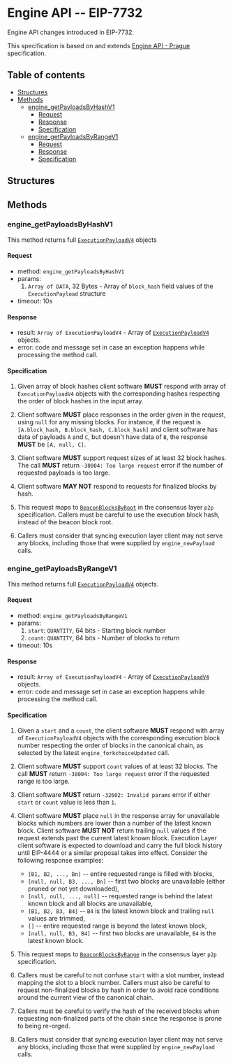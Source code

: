 # Engine API -- EIP-7732

Engine API changes introduced in EIP-7732.

This specification is based on and extends [Engine API - Prague](./prague.md) specification.

## Table of contents

<!-- START doctoc generated TOC please keep comment here to allow auto update -->
<!-- DON'T EDIT THIS SECTION, INSTEAD RE-RUN doctoc TO UPDATE -->

- [Structures](#structures)
- [Methods](#methods)
  - [engine_getPayloadsByHashV1](#engine_getpayloadsbyhashv1)
    - [Request](#request)
    - [Response](#response)
    - [Specification](#specification)
  - [engine_getPayloadsByRangeV1](#engine_getpayloadsbyrangev1)
    - [Request](#request-1)
    - [Response](#response-1)
    - [Specification](#specification-1)

<!-- END doctoc generated TOC please keep comment here to allow auto update -->

## Structures


## Methods

### engine_getPayloadsByHashV1

This method returns full [`ExecutionPayloadV4`](./prague.md#executionpayloadv4) objects

#### Request

* method: `engine_getPayloadsByHashV1`
* params:
  1. `Array of DATA`, 32 Bytes - Array of `block_hash` field values of the `ExecutionPayload` structure
* timeout: 10s

#### Response

* result: `Array of ExecutionPayloadV4` - Array of [`ExecutionPayloadV4`](./prague.md#executionpayloadv4) objects.
* error: code and message set in case an exception happens while processing the method call.

#### Specification

1. Given array of block hashes client software **MUST** respond with array of `ExecutionPayloadV4` objects with the corresponding hashes respecting the order of block hashes in the input array.

1. Client software **MUST** place responses in the order given in the request, using `null` for any missing blocks. For instance, if the request is `[A.block_hash, B.block_hash, C.block_hash]` and client software has data of payloads `A` and `C`, but doesn't have data of `B`, the response **MUST** be `[A, null, C]`.

1. Client software **MUST** support request sizes of at least 32 block hashes. The call **MUST** return `-38004: Too large request` error if the number of requested payloads is too large.

1. Client software **MAY NOT** respond to requests for finalized blocks by hash.

1. This request maps to [`BeaconBlocksByRoot`](https://github.com/ethereum/consensus-specs/blob/dev/specs/phase0/p2p-interface.md#beaconblocksbyroot) in the consensus layer `p2p` specification. Callers must be careful to use the execution block hash, instead of the beacon block root.

1. Callers must consider that syncing execution layer client may not serve any blocks, including those that were supplied by `engine_newPayload` calls.

### engine_getPayloadsByRangeV1

This method returns full [`ExecutionPayloadV4`](./prague.md#executionpayloadv4) objects.

#### Request

* method: `engine_getPayloadsByRangeV1`
* params:
  1. `start`: `QUANTITY`, 64 bits - Starting block number
  1. `count`: `QUANTITY`, 64 bits - Number of blocks to return
* timeout: 10s

#### Response

* result: `Array of ExecutionPayloadV4` - Array of [`ExecutionPayloadV4`](./prague.md#executionpayloadv4) objects.
* error: code and message set in case an exception happens while processing the method call.

#### Specification

1. Given a `start` and a `count`, the client software **MUST** respond with array of `ExecutionPayloadV4` objects with the corresponding execution block number respecting the order of blocks in the canonical chain, as selected by the latest `engine_forkchoiceUpdated` call.

1. Client software **MUST** support `count` values of at least 32 blocks. The call **MUST** return `-38004: Too large request` error if the requested range is too large.

1. Client software **MUST** return `-32602: Invalid params` error if either `start` or `count` value is less than `1`.

1. Client software **MUST** place `null` in the response array for unavailable blocks which numbers are lower than a number of the latest known block. Client software **MUST NOT** return trailing `null` values if the request extends past the current latest known block. Execution Layer client software is expected to download and carry the full block history until EIP-4444 or a similar proposal takes into effect. Consider the following response examples:
    * `[B1, B2, ..., Bn]` -- entire requested range is filled with blocks,
    * `[null, null, B3, ..., Bn]` -- first two blocks are unavailable (either pruned or not yet downloaded),
    * `[null, null, ..., null]` -- requested range is behind the latest known block and all blocks are unavailable,
    * `[B1, B2, B3, B4]` -- `B4` is the latest known block and trailing `null` values are trimmed,
    * `[]` -- entire requested range is beyond the latest known block,
    * `[null, null, B3, B4]` -- first two blocks are unavailable, `B4` is the latest known block.

1. This request maps to [`BeaconBlocksByRange`](https://github.com/ethereum/consensus-specs/blob/dev/specs/phase0/p2p-interface.md#beaconblocksbyrange) in the consensus layer `p2p` specification.

1. Callers must be careful to not confuse `start` with a slot number, instead mapping the slot to a block number. Callers must also be careful to request non-finalized blocks by hash in order to avoid race conditions around the current view of the canonical chain.

1. Callers must be careful to verify the hash of the received blocks when requesting non-finalized parts of the chain since the response is prone to being re-orged.

1. Callers must consider that syncing execution layer client may not serve any blocks, including those that were supplied by `engine_newPayload` calls.
